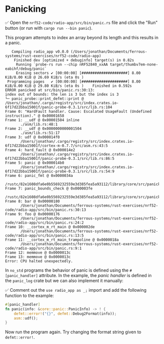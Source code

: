 # Panicking

✅ Open the `nrf52-code/radio-app/src/bin/panic.rs` file and click the "Run" button (or run with `cargo run --bin panic`).

This program attempts to index an array beyond its length and this results in a panic.

```text
   Compiling radio_app v0.0.0 (/Users/jonathan/Documents/ferrous-systems/rust-exercises/nrf52-code/radio-app)
    Finished dev [optimized + debuginfo] target(s) in 0.82s
     Running `probe-rs run --chip nRF52840_xxAA target/thumbv7em-none-eabihf/debug/panic`
     Erasing sectors ✔ [00:00:00] [#####################] 8.00 KiB/8.00 KiB @ 26.69 KiB/s (eta 0s )
 Programming pages   ✔ [00:00:00] [#####################] 8.00 KiB/8.00 KiB @ 29.80 KiB/s (eta 0s )    Finished in 0.592s
ERROR panicked at src/bin/panic.rs:30:13:
index out of bounds: the len is 3 but the index is 3
└─ panic_probe::print_defmt::print @ /Users/jonathan/.cargo/registry/src/index.crates.io-6f17d22bba15001f/panic-probe-0.3.1/src/lib.rs:104
Frame 0: "HardFault handler. Cause: Escalated UsageFault (Undefined instruction)." @ 0x00001658
Frame 1: __udf @ 0x00001504 inline
       ./asm/lib.rs:48:1
Frame 2: __udf @ 0x0000000000001504
       ./asm/lib.rs:51:17
Frame 3: udf @ 0x000014f0
       /Users/jonathan/.cargo/registry/src/index.crates.io-6f17d22bba15001f/cortex-m-0.7.7/src/asm.rs:43:5
Frame 4: hard_fault @ 0x000014e2
       /Users/jonathan/.cargo/registry/src/index.crates.io-6f17d22bba15001f/panic-probe-0.3.1/src/lib.rs:86:5
Frame 5: panic @ 0x000014b0
       /Users/jonathan/.cargo/registry/src/index.crates.io-6f17d22bba15001f/panic-probe-0.3.1/src/lib.rs:54:9
Frame 6: panic_fmt @ 0x0000034a
       /rustc/82e1608dfa6e0b5569232559e3d385fea5a93112/library/core/src/panicking.rs:72:14
Frame 7: panic_bounds_check @ 0x000003fe
       /rustc/82e1608dfa6e0b5569232559e3d385fea5a93112/library/core/src/panicking.rs:190:5
Frame 8: bar @ 0x00000180
       /Users/jonathan/Documents/ferrous-systems/rust-exercises/nrf52-code/radio-app/src/bin/panic.rs:30:13
Frame 9: foo @ 0x00000176
       /Users/jonathan/Documents/ferrous-systems/rust-exercises/nrf52-code/radio-app/src/bin/panic.rs:24:2
Frame 10: __cortex_m_rt_main @ 0x000002de
       /Users/jonathan/Documents/ferrous-systems/rust-exercises/nrf52-code/radio-app/src/bin/panic.rs:13:5
Frame 11: __cortex_m_rt_main_trampoline @ 0x0000018a
       /Users/jonathan/Documents/ferrous-systems/rust-exercises/nrf52-code/radio-app/src/bin/panic.rs:9:1
Frame 12: memmove @ 0x0000013c
Frame 13: memmove @ 0x0000013c
Error: CPU halted unexpectedly.
```

In `no_std` programs the behavior of panic is defined using the `#[panic_handler]` attribute. In the example, the *panic handler* is defined in the `panic_log` crate but we can also implement it manually:

✅ Comment out the `use radio_app as _;` import and add the following function to the example:

```rust ignore
#[panic_handler]
fn panic(info: &core::panic::PanicInfo) -> ! {
    defmt::error!("{}", defmt::Debug2Format(info));
    asm::udf();
}
```

Now run the program again. Try changing the format string given to `defmt::error!`.
